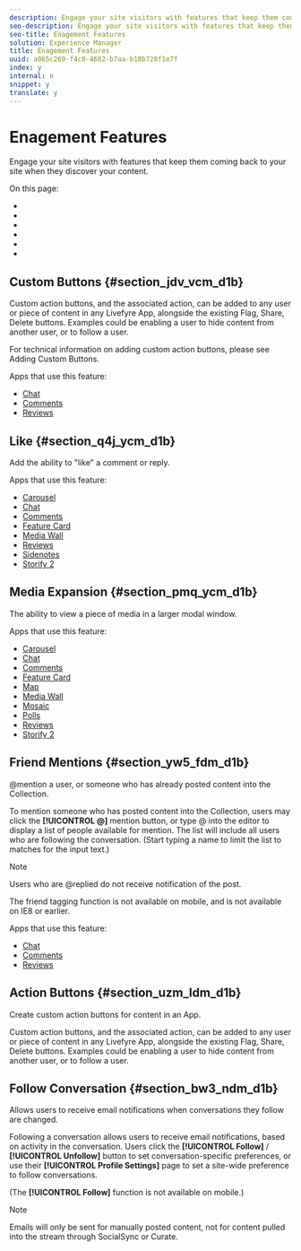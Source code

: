 ```yaml
---
description: Engage your site visitors with features that keep them coming back to your site when they discover your content.
seo-description: Engage your site visitors with features that keep them coming back to your site when they discover your content.
seo-title: Enagement Features
solution: Experience Manager
title: Enagement Features
uuid: a065c269-f4c0-4682-b7aa-b18b728f1e7f
index: y
internal: n
snippet: y
translate: y
---
```


# Enagement Features

Engage your site visitors with features that keep them coming back to your site when they discover your content.

On this page:

* [](#c_enagement_features/section_jdv_vcm_d1b) 
* [](#c_enagement_features/section_q4j_ycm_d1b) 
* [](#c_enagement_features/section_pmq_ycm_d1b) 
* [](#c_enagement_features/section_yw5_fdm_d1b) 
* [](#c_enagement_features/section_uzm_ldm_d1b) 
* [](#c_enagement_features/section_bw3_ndm_d1b)

## Custom Buttons {#section_jdv_vcm_d1b}

Custom action buttons, and the associated action, can be added to any user or piece of content in any Livefyre App, alongside the existing Flag, Share, Delete buttons. Examples could be enabling a user to hide content from another user, or to follow a user.

For technical information on adding custom action buttons, please see Adding Custom Buttons.

Apps that use this feature:

* [Chat](c_chat_app/c_chat_app.md#c_chat_app) 
* [Comments](c_comments_app.md#c_comments_app) 
* [Reviews](c_reviews_app/c_reviews_app.md#c_reviews_app)

## Like {#section_q4j_ycm_d1b}

Add the ability to "like" a comment or reply.

Apps that use this feature:

* [Carousel](c_carousel_app/c_carousel_app.md#c_carousel_app) 
* [Chat](c_chat_app/c_chat_app.md#c_chat_app) 
* [Comments](c_comments_app.md#c_comments_app) 
* [Feature Card](c_feature_card_app/c_feature_card_app.md#c_feature_card_app) 
* [Media Wall](c_media_wall_app/c_media_wall_app.md#c_media_wall_app) 
* [Reviews](c_reviews_app/c_reviews_app.md#c_reviews_app) 
* [Sidenotes](c_sidenotes_app/c_sidenotes_app.md#c_sidenotes_app) 
* [Storify 2](c_storify2/c_storify2.md#c_storify2)

## Media Expansion {#section_pmq_ycm_d1b}

The ability to view a piece of media in a larger modal window.

Apps that use this feature:

* [Carousel](c_carousel_app/c_carousel_app.md#c_carousel_app) 
* [Chat](c_chat_app/c_chat_app.md#c_chat_app) 
* [Comments](c_comments_app.md#c_comments_app) 
* [Feature Card](c_feature_card_app/c_feature_card_app.md#c_feature_card_app) 
* [Map](c_map_app/c_map_app.md#c_map_app) 
* [Media Wall](c_media_wall_app/c_media_wall_app.md#c_media_wall_app) 
* [Mosaic](c_mosaic_app/c_mosaic_app.md#c_mosaic_app) 
* [Polls](c_polls_app/c_polls_app.md#c_polls_app) 
* [Reviews](c_reviews_app/c_reviews_app.md#c_reviews_app) 
* [Storify 2](c_storify2/c_storify2.md#c_storify2)

## Friend Mentions {#section_yw5_fdm_d1b}

@mention a user, or someone who has already posted content into the Collection.

To mention someone who has posted content into the Collection, users may click the **[!UICONTROL @]** mention button, or type @ into the editor to display a list of people available for mention. The list will include all users who are following the conversation. (Start typing a name to limit the list to matches for the input text.)

>[!NOTE]
>
>Users who are @replied do not receive notification of the post.

The friend tagging function is not available on mobile, and is not available on IE8 or earlier.

Apps that use this feature:

* [Chat](c_chat_app/c_chat_app.md#c_chat_app) 
* [Comments](c_comments_app.md#c_comments_app) 
* [Reviews](c_reviews_app/c_reviews_app.md#c_reviews_app)

## Action Buttons {#section_uzm_ldm_d1b}

Create custom action buttons for content in an App.

Custom action buttons, and the associated action, can be added to any user or piece of content in any Livefyre App, alongside the existing Flag, Share, Delete buttons. Examples could be enabling a user to hide content from another user, or to follow a user.

## Follow Conversation {#section_bw3_ndm_d1b}

Allows users to receive email notifications when conversations they follow are changed.

Following a conversation allows users to receive email notifications, based on activity in the conversation. Users click the **[!UICONTROL Follow]** / **[!UICONTROL Unfollow]** button to set conversation-specific preferences, or use their **[!UICONTROL Profile Settings]** page to set a site-wide preference to follow conversations.

(The **[!UICONTROL Follow]** function is not available on mobile.)

>[!NOTE]
>
>Emails will only be sent for manually posted content, not for content pulled into the stream through SocialSync or Curate.

